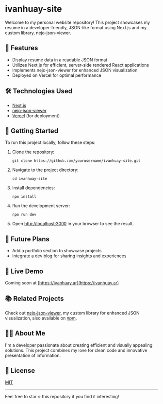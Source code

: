 # ivanhuay-site

Welcome to my personal website repository! This project showcases my resume in a developer-friendly, JSON-like format using Next.js and my custom library, nejo-json-viewer.

## 🚀 Features

- Display resume data in a readable JSON format
- Utilizes Next.js for efficient, server-side rendered React applications
- Implements nejo-json-viewer for enhanced JSON visualization
- Deployed on Vercel for optimal performance

## 🛠️ Technologies Used

- [Next.js](https://nextjs.org/)
- [nejo-json-viewer](https://github.com/ivanhuay/nejo-json-viewer)
- [Vercel](https://vercel.com/) (for deployment)

## 🏁 Getting Started

To run this project locally, follow these steps:

1. Clone the repository:
   ```
   git clone https://github.com/yourusername/ivanhuay-site.git
   ```
2. Navigate to the project directory:
   ```
   cd ivanhuay-site
   ```
3. Install dependencies:
   ```
   npm install
   ```
4. Run the development server:
   ```
   npm run dev
   ```
5. Open [http://localhost:3000](http://localhost:3000) in your browser to see the result.

## 🔮 Future Plans

- Add a portfolio section to showcase projects
- Integrate a dev blog for sharing insights and experiences

## 🔗 Live Demo

Coming soon at [https://ivanhuay.ar](https://ivanhuay.ar)

## 📚 Related Projects

Check out [nejo-json-viewer](https://github.com/ivanhuay/nejo-json-viewer), my custom library for enhanced JSON visualization, also available on [npm](https://www.npmjs.com/package/nejo-json-viewer).

## 👨‍💻 About Me

I'm a developer passionate about creating efficient and visually appealing solutions. This project combines my love for clean code and innovative presentation of information.

## 📄 License

[MIT](https://choosealicense.com/licenses/mit/)

---

Feel free to star ⭐ this repository if you find it interesting!